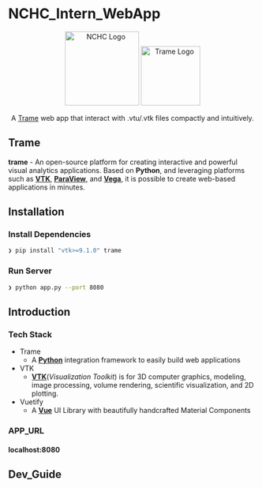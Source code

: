 # NCHC_Intern_WebApp
<p align="center">
  <a href="https://www.nchc.org.tw" target="blank"><img src="https://covid-19.nchc.org.tw/assets/img/logo.png" width="150" alt="NCHC Logo" /></a>
    <a href="https://kitware.github.io/trame/
" target="blank"><img src="https://i.imgur.com/VkbEnlL.png" width="120" alt="Trame Logo" /></a>
</p>

 <p align="center">A <a href="https://kitware.github.io/trame/" target="blank">Trame</a> web app that interact with .vtu/.vtk files compactly and intuitively.</p>
 
 ## Trame

**trame** - An open-source platform for creating interactive and powerful visual analytics applications. Based on **Python**, and leveraging platforms such as [**VTK**](https://vtk.org), [**ParaView**](https://www.paraview.org), and [**Vega**](#), it is possible to create web-based applications in minutes.

## Installation

### Install Dependencies

```zsh
❯ pip install "vtk>=9.1.0" trame
```

### Run Server

```zsh
❯ python app.py --port 8080
```

## Introduction

### Tech Stack

* Trame
    * A [**Python**](https://www.python.org) integration framework to easily build web applications
* VTK
    * [**VTK**](https://vtk.org/about/#overview)(*Visualization Toolkit*) is for 3D computer graphics, modeling, image processing, volume rendering, scientific visualization, and 2D plotting.
* Vuetify
    * A [**Vue**](https://vuejs.org) UI Library with beautifully handcrafted Material Components

### APP_URL
#### localhost:8080

## Dev_Guide
